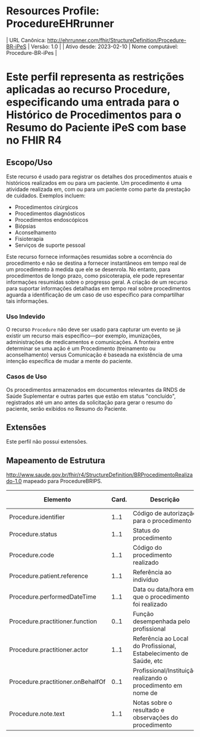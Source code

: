 # Resources Profile: ProcedureEHRrunner
| URL Canônica: http://ehrrunner.com/fhir/StructureDefinition/Procedure-BR-iPeS | Versão: 1.0 |
| Ativo desde: 2023-02-10      | Nome computável: Procedure-BR-iPes |

# Este perfil representa as restrições aplicadas ao recurso Procedure, especificando uma entrada para o Histórico de Procedimentos para o Resumo do Paciente iPeS com base no FHIR R4

## Escopo/Uso

Este recurso é usado para registrar os detalhes dos procedimentos atuais e históricos realizados em ou para um paciente. Um procedimento é uma atividade realizada em, com ou para um paciente como parte da prestação de cuidados. Exemplos incluem:

- Procedimentos cirúrgicos
- Procedimentos diagnósticos
- Procedimentos endoscópicos
- Biópsias
- Aconselhamento
- Fisioterapia
- Serviços de suporte pessoal

Este recurso fornece informações resumidas sobre a ocorrência do procedimento e não se destina a fornecer instantâneos em tempo real de um procedimento à medida que ele se desenrola. No entanto, para procedimentos de longo prazo, como psicoterapia, ele pode representar informações resumidas sobre o progresso geral. A criação de um recurso para suportar informações detalhadas em tempo real sobre procedimentos aguarda a identificação de um caso de uso específico para compartilhar tais informações.

### Uso Indevido

O recurso `Procedure` não deve ser usado para capturar um evento se já existir um recurso mais específico—por exemplo, imunizações, administrações de medicamentos e comunicações. A fronteira entre determinar se uma ação é um Procedimento (treinamento ou aconselhamento) versus Comunicação é baseada na existência de uma intenção específica de mudar a mente do paciente.

### Casos de Uso

Os procedimentos armazenados em documentos relevantes da RNDS de Saúde Suplementar e outras partes que estão em status "concluído", registrados até um ano antes da solicitação para gerar o resumo do paciente, serão exibidos no Resumo do Paciente.

## Extensões

Este perfil não possui extensões.

## Mapeamento de Estrutura

http://www.saude.gov.br/fhir/r4/StructureDefinition/BRProcedimentoRealizado-1.0 mapeado para ProcedureBRIPS.

| **Elemento**                        | **Card.** | **Descrição**                                               | **Domínio**                           | **Mapeamento (FHIRPath)** |
|-------------------------------------|-----------|-------------------------------------------------------------|---------------------------------------|---------------------------|
| Procedure.identifier                | 1..1      | Código de autorização para o procedimento                   | BRTipoIdentificadorProcedimento-1.0   | Fixo em 'AUTH'            |
| Procedure.status                    | 1..1      | Status do procedimento                                      | BREstadoEvento-1.0                   |                           |
| Procedure.code                      | 1..1      | Código do procedimento realizado                            | BRProcedimentosNacionais-1.0          |                           |
| Procedure.patient.reference         | 1..1      | Referência ao indivíduo                                     | Reference:Patient                    |                           |
| Procedure.performedDateTime         | 1..1      | Data ou data/hora em que o procedimento foi realizado       |                                       |                           |
| Procedure.practitioner.function     | 0..1      | Função desempenhada pelo profissional                       | BROcupacao-1.0                       |                           |
| Procedure.practitioner.actor        | 1..1      | Referência ao Local do Profissional, Estabelecimento de Saúde, etc |                                       |                           |
| Procedure.practitioner.onBehalfOf   | 0..1      | Profissional/Instituição realizando o procedimento em nome de |                                       |                           |
| Procedure.note.text                 | 1..1      | Notas sobre o resultado e observações do procedimento       |                                       |                           |














